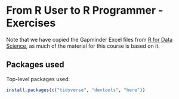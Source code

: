 # From R User to R Programmer - Exercises

Note that we have copied the Gapminder Excel files from [R for Data Science](https://github.com/hadley/r4ds/tree/main/data/gapminder), as much of the material for this course is based on it.

## Packages used

Top-level packages used:

```r
install.packages(c("tidyverse", "devtools", "here"))
```

